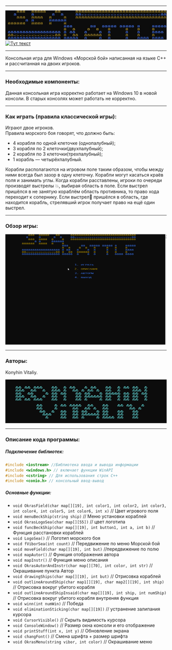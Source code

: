 ___
![Alt-текст](img/Screenshot_1.jpg)
[![Тут текст](https://camo.githubusercontent.com/b0224997019dec4e51d692c722ea9bee2818c837/68747470733a2f2f696d672e736869656c64732e696f2f6769746875622f6c6963656e73652f6d6173686170652f6170697374617475732e737667)](LICENSE)
___
Консольная игра для Windows «Морской бой» написанная на языке C++ и рассчитанная на двоих игроков. 
___
### Необходимые компоненты:

Данная консольная игра корректно работает на Windows 10 в новой консоли. В старых консолях может работать не корректно.
___
### Как играть (правила классической игры):

Играют двое игроков.	
Правила морского боя говорят, что должно быть:
+ 4 корабля по одной клеточке (однопалубный);
+ 3 корабля по 2 клеточки(двухпалубный);
+ 2 корабля по 3 клеточки(трехпалубный);
+ 1 корабль — четырёхпалубный.
	
Корабли располагаются на игровом поле таким образом, чтобы между ними всегда был зазор в одну клеточку. Корабли могут касаться краёв поля и занимать углы.
 Когда корабли расставлены, игроки по очереди производят выстрелы :boom:, выбирая область в поле. Если выстрел пришёлся в не занятую кораблём область противника, то право хода переходит к сопернику. Если выстрел:dart: пришёлся в область, где находится корабль, стрелявший игрок получает право на ещё один выстрел.
___

### Обзор игры:

![Alt-текст](img/View.gif)
___

### Авторы:

Konyhin Vitaliy.

![Alt-текст](img/Autor.gif)

___

### Описание кода программы:

##### Подключение библиотек:

``` c++
#include <iostream> //Библиотека ввода и вывода информации
#include <windows.h> // включает функции WinAPI
#include <cstring> // Для использования строк C++
#include <conio.h> // консольный ввод-вывод
```
##### Основные функции:

+ `void OkrasField(char map[][19], int color1, int color2, int color3, int color4, int color5, int color6, int x)` // Цвет игрового поля
+ `void menuBeckShip(string ship)` // Меню установки кораблей
+ `void OkrasLogoSea(char map[][55])` // цвет логотипа
+ `void funcBeckShip(char map[][19], int button1, int a, int b)` // Функция расстановки кораблей
+ `void LogoSea()` // Логотип морского боя
+ `void fViborSea(int count)` // Передвижение по меню Морской бой
+ `void moveField(char map[][19], int but)` //передвижение по полю
+ `void mapAutor()` // Функция отображения автора
+ `void mapInstr()` // Функция меню описания
+ `void OkrasAutorAndInstr(char map[][70], int color, int str)` // Окрашивание пункта Автор
+ `void drawingShips(char map[][19], int but)` // Отрисовка кораблей
+ `void outlineAroundShip(char map1[][19], char map2[][19], int ship)` // Отрисовка вокруг убитого корабля
+ `void outlineAroundShipInsaid(char map[][19], int ship, int numShip)` // Отрисовка вокруг убитого корабля внутреняя функция
+ `void winn(int numWin)` // Победа
+ `void eliminationSticking(char map[][19])` // устранение залипания курсора
+ `void CursorVisible()` // Скрыть видимость курсора
+ `void ConsoleWindow()` // Размер окна консоли и его отображение
+ `void printStuff(int x, int y)` // Обновление экрана
+ `void changFont()` // Смена шрифта  + размер шрифта
+ `void OkrasMenu(string vibor, int color)` // Окрашивание меню
